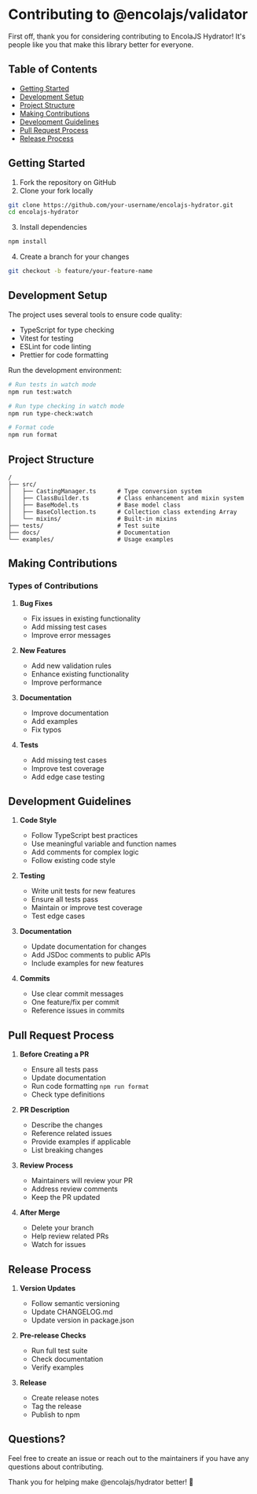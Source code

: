 # Contributing to @encolajs/validator

First off, thank you for considering contributing to EncolaJS Hydrator! It's people like you that make this library better for everyone.

## Table of Contents

- [Getting Started](#getting-started)
- [Development Setup](#development-setup)
- [Project Structure](#project-structure)
- [Making Contributions](#making-contributions)
- [Development Guidelines](#development-guidelines)
- [Pull Request Process](#pull-request-process)
- [Release Process](#release-process)

## Getting Started

1. Fork the repository on GitHub
2. Clone your fork locally
```bash
git clone https://github.com/your-username/encolajs-hydrator.git
cd encolajs-hydrator
```
3. Install dependencies
```bash
npm install
```
4. Create a branch for your changes
```bash
git checkout -b feature/your-feature-name
```

## Development Setup

The project uses several tools to ensure code quality:

- TypeScript for type checking
- Vitest for testing
- ESLint for code linting
- Prettier for code formatting

Run the development environment:
```bash
# Run tests in watch mode
npm run test:watch

# Run type checking in watch mode
npm run type-check:watch

# Format code
npm run format
```

## Project Structure

```
/
├── src/
│   ├── CastingManager.ts      # Type conversion system
│   ├── ClassBuilder.ts        # Class enhancement and mixin system
│   ├── BaseModel.ts           # Base model class
│   ├── BaseCollection.ts      # Collection class extending Array
│   └── mixins/                # Built-in mixins
├── tests/                     # Test suite
├── docs/                      # Documentation
└── examples/                  # Usage examples
```

## Making Contributions

### Types of Contributions

1. **Bug Fixes**
   - Fix issues in existing functionality
   - Add missing test cases
   - Improve error messages

2. **New Features**
   - Add new validation rules
   - Enhance existing functionality
   - Improve performance

3. **Documentation**
   - Improve documentation
   - Add examples
   - Fix typos

4. **Tests**
   - Add missing test cases
   - Improve test coverage
   - Add edge case testing

## Development Guidelines

1. **Code Style**
   - Follow TypeScript best practices
   - Use meaningful variable and function names
   - Add comments for complex logic
   - Follow existing code style

2. **Testing**
   - Write unit tests for new features
   - Ensure all tests pass
   - Maintain or improve test coverage
   - Test edge cases

3. **Documentation**
   - Update documentation for changes
   - Add JSDoc comments to public APIs
   - Include examples for new features

4. **Commits**
   - Use clear commit messages
   - One feature/fix per commit
   - Reference issues in commits

## Pull Request Process

1. **Before Creating a PR**
   - Ensure all tests pass
   - Update documentation
   - Run code formatting `npm run format`
   - Check type definitions

2. **PR Description**
   - Describe the changes
   - Reference related issues
   - Provide examples if applicable
   - List breaking changes

3. **Review Process**
   - Maintainers will review your PR
   - Address review comments
   - Keep the PR updated

4. **After Merge**
   - Delete your branch
   - Help review related PRs
   - Watch for issues

## Release Process

1. **Version Updates**
   - Follow semantic versioning
   - Update CHANGELOG.md
   - Update version in package.json

2. **Pre-release Checks**
   - Run full test suite
   - Check documentation
   - Verify examples

3. **Release**
   - Create release notes
   - Tag the release
   - Publish to npm

## Questions?

Feel free to create an issue or reach out to the maintainers if you have any questions about contributing.

Thank you for helping make @encolajs/hydrator better! 🎉